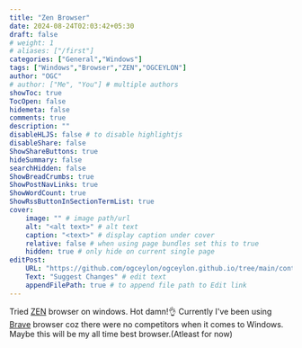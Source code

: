 ```yaml
---
title: "Zen Browser"
date: 2024-08-24T02:03:42+05:30
draft: false
# weight: 1
# aliases: ["/first"]
categories: ["General","Windows"]
tags: ["Windows","Browser","ZEN","OGCEYLON"]
author: "OGC"
# author: ["Me", "You"] # multiple authors
showToc: true
TocOpen: false
hidemeta: false
comments: true
description: ""
disableHLJS: false # to disable highlightjs
disableShare: false
ShowShareButtons: true
hideSummary: false
searchHidden: false
ShowBreadCrumbs: true
ShowPostNavLinks: true
ShowWordCount: true
ShowRssButtonInSectionTermList: true
cover:
    image: "" # image path/url
    alt: "<alt text>" # alt text
    caption: "<text>" # display caption under cover
    relative: false # when using page bundles set this to true
    hidden: true # only hide on current single page
editPost:
    URL: "https://github.com/ogceylon/ogceylon.github.io/tree/main/content"
    Text: "Suggest Changes" # edit text
    appendFilePath: true # to append file path to Edit link
---
```


Tried [ZEN](https://www.zen-browser.app/) browser on windows. Hot damn!👌
Currently I've been using [Brave](https://brave.com/) browser coz there were no competitors when it comes to Windows.
Maybe this will be my all time best browser.(Atleast for now)